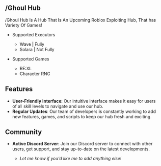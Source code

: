 ## /Ghoul Hub

/Ghoul Hub Is A Hub That Is An Upcoming Roblox Exploiting Hub, That has Variety Of Games!

- Supported Executors
  - Wave | Fully
  - Solara | Not Fully

- Supported Games
  - RE:XL
  - Character RNG

## Features

* **User-Friendly Interface**: Our intuitive interface makes it easy for users of all skill levels to navigate and use our hub.
* **Regular Updates**: Our team of developers is constantly working to add new features, games, and scripts to keep our hub fresh and exciting.

## Community

* **Active Discord Server**: Join our Discord server to connect with other users, get support, and stay up-to-date on the latest developments.

  * *Let me know if you'd like me to add anything else!*
